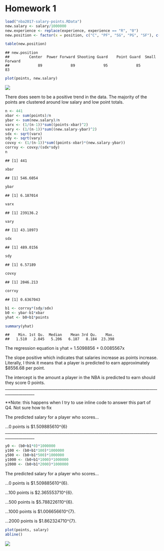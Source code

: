 Homework 1
================

``` r
load("nba2017-salary-points.RData")
new.salary <- salary/1000000
new.experience <- replace(experience, experience == "R", "0")
new.position <- factor(x = position, c("C", "PF", "SG", "PG", "SF"), c("Center", "Power Forward", "Shooting Guard", "Point Guard", "Small Forward"))

table(new.position)
```

    ## new.position
    ##         Center  Power Forward Shooting Guard    Point Guard  Small Forward 
    ##             89             89             95             85             83

``` r
plot(points, new.salary)
```

![](hw01-noah-weingarten_files/figure-markdown_github-ascii_identifiers/unnamed-chunk-2-1.png)

There does seem to be a positive trend in the data. The majority of the points are clustered around low salary and low point totals.

``` r
n <- 441
xbar <- sum(points)/n
ybar <- sum(new.salary)/n
varx <- (1/(n-1))*sum((points-xbar)^2)
vary <- (1/(n-1))*sum((new.salary-ybar)^2)
sdx <- sqrt(varx)
sdy <- sqrt(vary)
covxy <- (1/(n-1))*sum((points-xbar)*(new.salary-ybar))
corrxy <- covxy/(sdx*sdy)
n
```

    ## [1] 441

``` r
xbar
```

    ## [1] 546.6054

``` r
ybar
```

    ## [1] 6.187014

``` r
varx
```

    ## [1] 239136.2

``` r
vary
```

    ## [1] 43.18973

``` r
sdx
```

    ## [1] 489.0156

``` r
sdy
```

    ## [1] 6.57189

``` r
covxy
```

    ## [1] 2046.213

``` r
corrxy
```

    ## [1] 0.6367043

``` r
b1 <- corrxy*(sdy/sdx)
b0 <- ybar-b1*xbar
yhat <- b0+b1*points

summary(yhat)
```

    ##    Min. 1st Qu.  Median    Mean 3rd Qu.    Max. 
    ##   1.510   2.845   5.206   6.187   8.184  23.398

The regression equation is yhat = 1.5098856 + 0.0085567x

The slope positive which indicates that salaries increase as points increase. Literally, I think it means that a player is predicted to earn approximately $8556.68 per point.

The intercept is the amount a player in the NBA is predicted to earn should they score 0 points. \_\_\_\_\_\_\_\_\_\_\_\_\_\_\_\_\_\_\_\_\_\_\_\_\_\_\_\_\_\_\_\_\_\_\_\_\_\_\_\_\_\_\_\_\_\_\_\_\_\_\_\_\_\_\_\_\_\_\_\_\_\_\_\_\_\_\_\_\_\_\_\_\_\_\_\_\_\_\_\_\_\_\_\_\_\_\_\_\_\_\_\_\_

\*\*Note: this happens when I try to use inline code to answer this part of Q4. Not sure how to fix

The predicted salary for a player who scores...

...0 points is $1.509885610^{6} \_\_\_\_\_\_\_\_\_\_\_\_\_\_\_\_\_\_\_\_\_\_\_\_\_\_\_\_\_\_\_\_\_\_\_\_\_\_\_\_\_\_\_\_\_\_\_\_\_\_\_\_\_\_\_\_\_\_\_\_\_\_\_\_\_\_\_\_\_\_\_\_\_\_\_\_\_\_\_\_\_\_\_\_\_\_\_\_\_\_\_\_\_

``` r
y0 <- (b0+b1*0)*1000000
y100 <- (b0+b1*100)*1000000
y500 <- (b0+b1*500)*1000000
y1000 <- (b0+b1*1000)*1000000
y2000 <- (b0+b1*2000)*1000000
```

The predicted salary for a player who scores...

...0 points is $1.509885610^{6}.

...100 points is $2.365553710^{6}.

...500 points is $5.788226110^{6}.

...1000 points is $1.006656610^{7}.

...2000 points is $1.862324710^{7}.

``` r
plot(points, salary)
abline()
```

![](hw01-noah-weingarten_files/figure-markdown_github-ascii_identifiers/unnamed-chunk-6-1.png)

